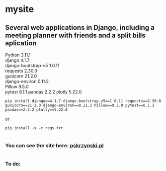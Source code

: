 # mysite
## Several web applications in Django, including a meeting planner with friends and a split bills aplication
 
Python 3.11.1  
django 4.1.7  
django-bootstrap-v5 1.0.11  
requests 2.30.0  
gunicorn 21.2.0  
django-environ 0.11.2  
Pillow 9.5.0  
pytest 8.1.1
pandas 2.2.2
plotly 5.22.0
```
pip install django==4.1.7 django-bootstrap-v5==1.0.11 requests==2.30.0 gunicorn==21.2.0 django-environ==0.11.2 Pillow==9.5.0 pytest==8.1.1 pandas==2.2.2 plotly==5.22.0
```
or
```
pip install -y -r reqs.txt 
```
#
### You can see the site here: <a href="https://www.pskrzynski.pl/" target="_blank">pskrzynski.pl</a>

#
### To do:  
